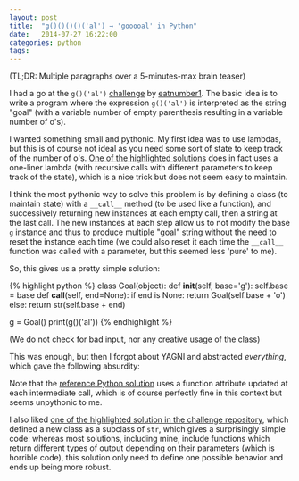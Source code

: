 ```yaml
---
layout: post
title:  "g()()()()('al') → 'gooooal' in Python"
date:   2014-07-27 16:22:00
categories: python
tags:
---
```


(TL;DR: Multiple paragraphs over a 5-minutes-max brain teaser)

I had a go at the `g()('al')` [challenge](https://github.com/eatnumber1/goal) by [eatnumber1](https://github.com/eatnumber1). The basic idea is to write a program where the expression `g()('al')` is interpreted as the string "goal" (with a variable number of empty parenthesis resulting in a variable number of o's).

I wanted something small and pythonic. My first idea was to use lambdas, but this is of course not ideal as you need some sort of state to keep track of the number of o's. [One of the highlighted solutions](https://github.com/eatnumber1/goal/blob/master/solutions/complete/python/soln6/goal.py) does in fact uses a one-liner lambda (with recursive calls with different parameters to keep track of the state), which is a nice trick but does not seem easy to maintain.

I think the most pythonic way to solve this problem is by defining a class (to maintain state) with a `__call__` method (to be used like a function), and successively returning new instances at each empty call, then a string at the last call. The new instances at each step allow us to not modify the base `g` instance and thus to produce multiple "goal" string without the need to reset the instance each time (we could also reset it each time the `__call__` function was called with a parameter, but this seemed less 'pure' to me).

So, this gives us a pretty simple solution:

{% highlight python %}
class Goal(object):
    def __init__(self, base='g'):
        self.base = base
    def __call__(self, end=None):
        if end is None:
            return Goal(self.base + 'o')
        else:
            return str(self.base + end)

g = Goal()
print(g()('al'))
{% endhighlight %}

(We do not check for bad input, nor any creative usage of the class)

This was enough, but then I forgot about YAGNI and abstracted *everything*, which gave the following absurdity:

<script src="https://gist.github.com/tchapeaux/f252d4fbe240651b1830.js"></script>

Note that the [reference Python solution](https://github.com/eatnumber1/goal/blob/master/solutions/complete/python/soln1/goal.py) uses a function attribute updated at each intermediate call, which is of course perfectly fine in this context but seems unpythonic to me.

I also liked [one of the highlighted solution in the challenge repository](https://github.com/eatnumber1/goal/blob/c16a63276a471b5e1286f10d545764866460e84d/solutions/complete/python/soln3/goal.py), which defined a new class as a subclass of `str`, which gives a surprisingly simple code: whereas most solutions, including mine, include functions which return different types of output depending on their parameters (which is horrible code), this solution only need to define one possible behavior and ends up being more robust.
